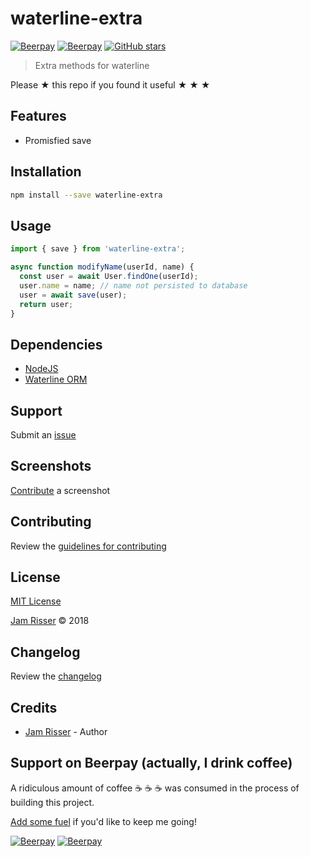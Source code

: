 # waterline-extra

[![Beerpay](https://beerpay.io/jamrizzi/waterline-extra/badge.svg?style=beer-square)](https://beerpay.io/jamrizzi/waterline-extra)
[![Beerpay](https://beerpay.io/jamrizzi/waterline-extra/make-wish.svg?style=flat-square)](https://beerpay.io/jamrizzi/waterline-extra?focus=wish)
[![GitHub stars](https://img.shields.io/github/stars/jamrizzi/waterline-extra.svg?style=social&label=Stars)](https://github.com/jamrizzi/waterline-extra)

> Extra methods for waterline

Please &#9733; this repo if you found it useful &#9733; &#9733; &#9733;


## Features

* Promisfied save


## Installation

```sh
npm install --save waterline-extra
```


## Usage

```js
import { save } from 'waterline-extra';

async function modifyName(userId, name) {
  const user = await User.findOne(userId);
  user.name = name; // name not persisted to database
  user = await save(user);
  return user;
}
```


## Dependencies

* [NodeJS](https://nodejs.org)
* [Waterline ORM](https://sailsjs.com/documentation/reference/waterline-orm)


## Support

Submit an [issue](https://github.com/jamrizzi/waterline-extra/issues/new)


## Screenshots

[Contribute](https://github.com/jamrizzi/waterline-extra/blob/master/CONTRIBUTING.md) a screenshot


## Contributing

Review the [guidelines for contributing](https://github.com/jamrizzi/waterline-extra/blob/master/CONTRIBUTING.md)


## License

[MIT License](https://github.com/jamrizzi/waterline-extra/blob/master/LICENSE)

[Jam Risser](https://jamrizzi.com) &copy; 2018


## Changelog

Review the [changelog](https://github.com/jamrizzi/waterline-extra/blob/master/CHANGELOG.md)


## Credits

* [Jam Risser](https://jamrizzi.com) - Author


## Support on Beerpay (actually, I drink coffee)

A ridiculous amount of coffee :coffee: :coffee: :coffee: was consumed in the process of building this project.

[Add some fuel](https://beerpay.io/jamrizzi/waterline-extra) if you'd like to keep me going!

[![Beerpay](https://beerpay.io/jamrizzi/waterline-extra/badge.svg?style=beer-square)](https://beerpay.io/jamrizzi/waterline-extra)
[![Beerpay](https://beerpay.io/jamrizzi/waterline-extra/make-wish.svg?style=flat-square)](https://beerpay.io/jamrizzi/waterline-extra?focus=wish)
